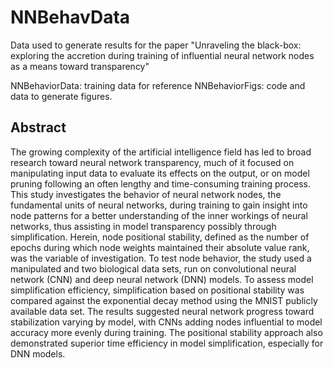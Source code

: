 # NNBehavData
Data used to generate results for the paper "Unraveling the black-box: exploring the accretion during training of influential neural network nodes as a means toward transparency"

NNBehaviorData: training data for reference
NNBehaviorFigs: code and data to generate figures.

## Abstract

The growing complexity of the artificial intelligence field has led to broad research toward neural network transparency, much of it focused on manipulating input data to evaluate its effects on the output, or on model pruning following an often lengthy and time-consuming training process. This study investigates the behavior of neural network nodes, the fundamental units of neural networks, during training to gain insight into node patterns for a better understanding of the inner workings of neural networks, thus assisting in model transparency possibly through simplification. Herein, node positional stability, defined as the number of epochs during which node weights maintained their absolute value rank, was the variable of investigation. To test node behavior, the study used a manipulated and two biological data sets, run on convolutional neural network (CNN) and deep neural network (DNN) models. To assess model simplification efficiency, simplification based on positional stability was compared against the exponential decay method using the MNIST publicly available data set. The results suggested neural network progress toward stabilization varying by model, with CNNs adding nodes influential to model accuracy more evenly during training. The positional stability approach also demonstrated superior time efficiency in model simplification, especially for DNN models.
